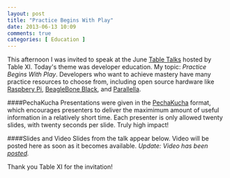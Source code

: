 ```yaml
---
layout: post
title: "Practice Begins With Play"
date: 2013-06-13 10:09
comments: true
categories: [ Education ]
---
```

This afternoon I was invited to speak at the June [Table Talks](http://www.tablexi.com/blog/2013/06/developer-education-june-table-talks/developers/) hosted by Table XI. Today's theme was developer education. My topic: _Practice Begins With Play_. Developers who want to achieve mastery have many practice resources to choose from, including open source hardware like [Raspbery Pi](/blog/2012/12/03/ruby-on-raspberry-pi/), [BeagleBone Black](/blog/2013/05/22/beaglebone-black-up-and-running/), and [Parallella](http://parallella.org).

<!--more-->
####PechaKucha
Presentations were given in the [PechaKucha](http://www.pechakucha.org/faq) format, which encourages presenters to deliver the maximimum amount of useful information in a relatively short time. Each presenter is only allowed twenty slides, with twenty seconds per slide. Truly high impact!

####Slides and Video
Slides from the talk appear below. Video will be posted here as soon as it becomes available. _Update: Video has been [posted](/blog/2013/06/27/pechakucha-developer-education-at-tablexi/)._

<center><script async class="speakerdeck-embed" data-id="391a4b80b66a013009c8226af5af9159" data-ratio="1.29456384323641" src="//speakerdeck.com/assets/embed.js"></script></center>

Thank you Table XI for the invitation!
